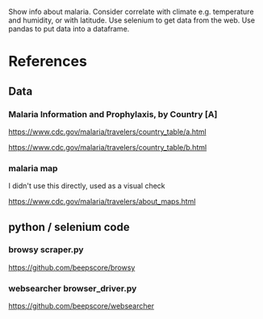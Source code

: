Show info about malaria.
Consider correlate with climate e.g. temperature and humidity, or with latitude.
Use selenium to get data from the web.
Use pandas to put data into a dataframe.

# References

## Data

### Malaria Information and Prophylaxis, by Country [A]
https://www.cdc.gov/malaria/travelers/country_table/a.html

https://www.cdc.gov/malaria/travelers/country_table/b.html

### malaria map
I didn't use this directly, used as a visual check

https://www.cdc.gov/malaria/travelers/about_maps.html

## python / selenium code

### browsy scraper.py
https://github.com/beepscore/browsy

### websearcher browser_driver.py
https://github.com/beepscore/websearcher

